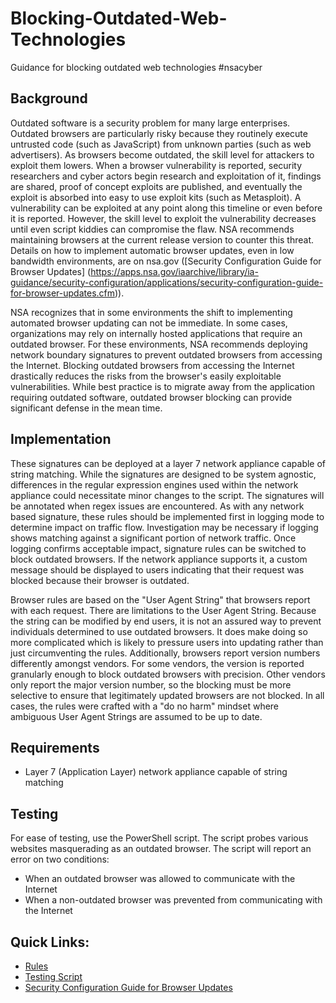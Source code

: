 # Blocking-Outdated-Web-Technologies

Guidance for blocking outdated web technologies #nsacyber


## Background
Outdated software is a security problem for many large enterprises. Outdated browsers are particularly risky because they routinely execute untrusted code (such as JavaScript) from unknown parties (such as web advertisers). As browsers become outdated, the skill level for attackers to exploit them lowers. When a browser vulnerability is reported, security researchers and cyber actors begin research and exploitation of it, findings are shared, proof of concept exploits are published, and eventually the exploit is absorbed into easy to use exploit kits (such as Metasploit). A vulnerability can be exploited at any point along this timeline or even before it is reported. However, the skill level to exploit the vulnerability decreases until even script kiddies can compromise the flaw. NSA recommends maintaining browsers at the current release version to counter this threat. Details on how to implement automatic browser updates, even in low bandwidth environments, are on nsa.gov ([Security Configuration Guide for Browser Updates] (https://apps.nsa.gov/iaarchive/library/ia-guidance/security-configuration/applications/security-configuration-guide-for-browser-updates.cfm)). 

NSA recognizes that in some environments the shift to implementing automated browser updating can not be immediate. In some cases, organizations may rely on internally hosted applications that require an outdated browser. For these environments, NSA recommends deploying network boundary signatures to prevent outdated browsers from accessing the Internet. Blocking outdated browsers from accessing the Internet drastically reduces the risks from the browser's easily exploitable vulnerabilities. While best practice is to migrate away from the application requiring outdated software, outdated browser blocking can provide significant defense in the mean time. 


## Implementation
These signatures can be deployed at a layer 7 network appliance capable of string matching. While the signatures are designed to be system agnostic, differences in the regular expression engines used within the network appliance could necessitate minor changes to the script. The signatures will be annotated when regex issues are encountered. As with any network based signature, these rules should be implemented first in logging mode to determine impact on traffic flow. Investigation may be necessary if logging shows matching against a significant portion of network traffic. Once logging confirms acceptable impact, signature rules can be switched to block outdated browsers. If the network appliance supports it, a custom message should be displayed to users indicating that their request was blocked because their browser is outdated. 

Browser rules are based on the "User Agent String" that browsers report with each request. There are limitations to the User Agent String. Because the string can be modified by end users, it is not an assured way to prevent individuals determined to use outdated browsers. It does make doing so more complicated which is likely to pressure users into updating rather than just circumventing the rules. Additionally, browsers report version numbers differently amongst vendors. For some vendors, the version is reported granularly enough to block outdated browsers with precision. Other vendors only report the major version number, so the blocking must be more selective to ensure that legitimately updated browsers are not blocked. In all cases, the rules were crafted with a "do no harm" mindset where ambiguous User Agent Strings are assumed to be up to date. 

## Requirements
* Layer 7 (Application Layer) network appliance capable of string matching


## Testing
For ease of testing, use the PowerShell script. The script probes various websites masquerading as an outdated browser. The script will report an error on two conditions:
* When an outdated browser was allowed to communicate with the Internet
* When a non-outdated browser was prevented from communicating with the Internet 


## Quick Links:
* [Rules](https://github.com/nsacyber/OutdatedBrowserRules/rules.txt)
* [Testing Script](https://github.com/nsacyber/OutdatedBrowserRules/testBrowserBlocking.ps1)
* [Security Configuration Guide for Browser Updates](https://apps.nsa.gov/iaarchive/library/ia-guidance/security-configuration/applications/security-configuration-guide-for-browser-updates.cfm)
